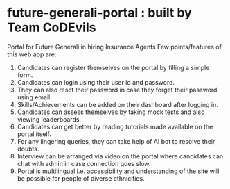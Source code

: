 # future-generali-portal : built by Team CoDEvils
Portal for Future Generali in hiring Insurance Agents
Few points/features of this web app are:
1. Candidates can register themselves on the portal by filling a simple form.
2. Candidates can login using their user id and password.
3. They can also reset their password in case they forget their password using email.
4. Skills/Achievements can be added on their dashboard after logging in.
5. Candidates can assess themselves by taking mock tests and also viewing leaderboards.
6. Candidates can get better by reading tutorials made available on the portal itself.
7. For any lingering queries, they can take help of AI bot to resolve their doubts.
8. Interview can be arranged via video on the portal where candidates can chat with admin in case connection goes slow.
9. Portal is multilingual i.e. accessibility and understanding of the site will be possible for people of diverse ethnicities.
